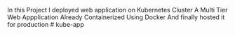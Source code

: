 In this Project I deployed web application on Kubernetes Cluster
A Multi Tier Web Appplication 
Already Containerized Using Docker
And finally hosted it for production # kube-app
